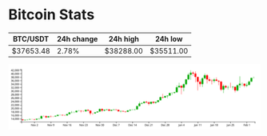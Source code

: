 # Bitcoin Stats

BTC/USDT|24h change|24h high|24h low|
|---|---|---|---|
|$37653.48|2.78%|$38288.00|$35511.00|

<img src="./chart.svg">
